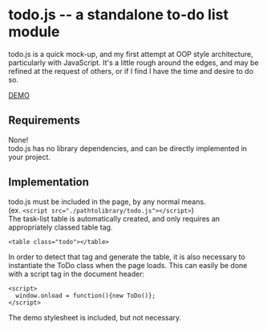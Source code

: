 todo.js -- a standalone to-do list module
=======
todo.js is a quick mock-up, and my first attempt at OOP style architecture, particularly with JavaScript.
It's a little rough around the edges, and may be refined at the request of others, or if I find I have the time and desire to do so.


[DEMO](http://j-srv.net/todo.html)

Requirements
-------
None!<br />
todo.js has no library dependencies, and can be directly implemented in your project.

Implementation
-------
todo.js must be included in the page, by any normal means.<br />
(ex. ```<script src="./pathtolibrary/todo.js"></script>```)<br />
The task-list table is automatically created, and only requires an appropriately classed table tag.

```<table class="todo"></table>```

In order to detect that tag and generate the table, it is also necessary to instantiate the ToDo class when the page loads.
This can easily be done with a script tag in the document header:
```
<script>
  window.onload = function(){new ToDo()};
</script>
```

The demo stylesheet is included, but not necessary.
